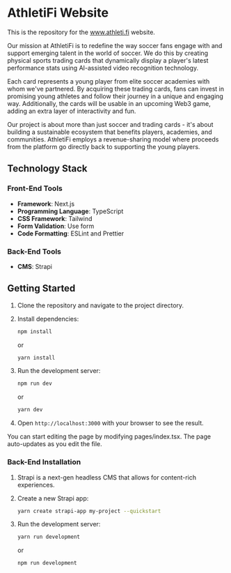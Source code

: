 # AthletiFi Website

This is the repository for the www.athleti.fi website.

Our mission at AthletiFi is to redefine the way soccer fans engage with and support emerging talent in the world of soccer. We do this by creating physical sports trading cards that dynamically display a player's latest performance stats using AI-assisted video recognition technology.

Each card represents a young player from elite soccer academies with whom we've partnered. By acquiring these trading cards, fans can invest in promising young athletes and follow their journey in a unique and engaging way. Additionally, the cards will be usable in an upcoming Web3 game, adding an extra layer of interactivity and fun.

Our project is about more than just soccer and trading cards - it's about building a sustainable ecosystem that benefits players, academies, and communities. AthletiFi employs a revenue-sharing model where proceeds from the platform go directly back to supporting the young players.

## Technology Stack

### Front-End Tools

- **Framework**: Next.js
- **Programming Language**: TypeScript
- **CSS Framework**: Tailwind
- **Form Validation**: Use form
- **Code Formatting**: ESLint and Prettier

### Back-End Tools

- **CMS**: Strapi

## Getting Started

1. Clone the repository and navigate to the project directory.
2. Install dependencies:

   ```bash
   npm install
   ```

   or

   ```bash
   yarn install
   ```

3. Run the development server:

   ```bash
   npm run dev
   ```

   or

   ```bash
   yarn dev
   ```

4. Open `http://localhost:3000` with your browser to see the result.

You can start editing the page by modifying pages/index.tsx. The page auto-updates as you edit the file.

### Back-End Installation

1. Strapi is a next-gen headless CMS that allows for content-rich experiences.
2. Create a new Strapi app:

   ```bash
   yarn create strapi-app my-project --quickstart
   ```

3. Run the development server:

   ```bash
   yarn run development
   ```

   or

   ```bash
   npm run development
   ```
